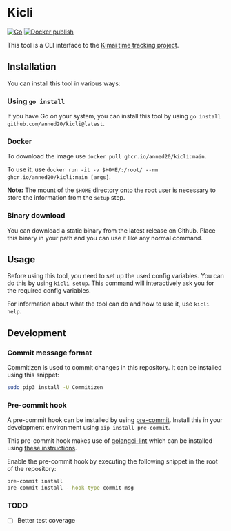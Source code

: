 # Kicli

[![Go](https://github.com/anned20/kicli/actions/workflows/go.yml/badge.svg)](https://github.com/anned20/kicli/actions/workflows/go.yml)
[![Docker publish](https://github.com/anned20/kicli/actions/workflows/docker-publish.yml/badge.svg)](https://github.com/anned20/kicli/actions/workflows/docker-publish.yml)

This tool is a CLI interface to the [Kimai time tracking project](https://www.kimai.org/).

## Installation

You can install this tool in various ways:

### Using `go install`

If you have Go on your system, you can install this tool by using `go install github.com/anned20/kicli@latest`.

### Docker

To download the image use `docker pull ghcr.io/anned20/kicli:main`.

To use it, use `docker run -it -v $HOME/:/root/ --rm ghcr.io/anned20/kicli:main [args]`.

**Note:** The mount of the `$HOME` directory onto the root user is necessary to store the information from the `setup` step.

### Binary download

You can download a static binary from the latest release on Github.
Place this binary in your path and you can use it like any normal command.

## Usage

Before using this tool, you need to set up the used config variables.
You can do this by using `kicli setup`.
This command will interactively ask you for the required config variables.

For information about what the tool can do and how to use it, use `kicli help`.

## Development

### Commit message format

Commitizen is used to commit changes in this repository.
It can be installed using this snippet:

```bash
sudo pip3 install -U Commitizen
```

### Pre-commit hook

A pre-commit hook can be installed by using [pre-commit](https://pre-commit.com/).
Install this in your development environment using `pip install pre-commit`.

This pre-commit hook makes use of [golangci-lint](https://golangci-lint.run/) which can be installed using [these instructions](https://golangci-lint.run/usage/install/#local-installation).

Enable the pre-commit hook by executing the following snippet in the root of the repository:

```bash
pre-commit install
pre-commit install --hook-type commit-msg
```

### TODO

- [ ] Better test coverage
